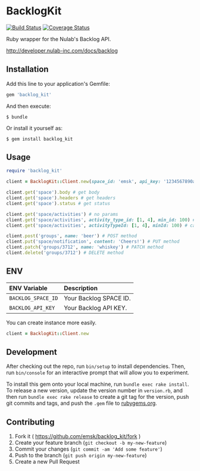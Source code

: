 # BacklogKit

[![Build Status](https://travis-ci.org/emsk/backlog_kit.svg?branch=master)](https://travis-ci.org/emsk/backlog_kit)
[![Coverage Status](https://coveralls.io/repos/emsk/backlog_kit/badge.svg?branch=master)](https://coveralls.io/r/emsk/backlog_kit)

Ruby wrapper for the Nulab's Backlog API.

http://developer.nulab-inc.com/docs/backlog

## Installation

Add this line to your application's Gemfile:

```ruby
gem 'backlog_kit'
```

And then execute:

    $ bundle

Or install it yourself as:

    $ gem install backlog_kit

## Usage

```ruby
require 'backlog_kit'

client = BacklogKit::Client.new(space_id: 'emsk', api_key: '1234567890abcdefghij1234567890abcdefghij1234567890abcdefghij1234')

client.get('space').body # get body
client.get('space').headers # get headers
client.get('space').status # get status

client.get('space/activities') # no params
client.get('space/activities', activity_type_id: [1, 4], min_id: 100) # underscored key
client.get('space/activities', activityTypeId: [1, 4], minId: 100) # camelized key

client.post('groups', name: 'beer') # POST method
client.put('space/notification', content: 'Cheers!') # PUT method
client.patch('groups/3712', name: 'whiskey') # PATCH method
client.delete('groups/3712') # DELETE method
```

## ENV

| ENV Variable | Description |
| :----------- | :---------- |
| `BACKLOG_SPACE_ID` | Your Backlog SPACE ID. |
| `BACKLOG_API_KEY` | Your Backlog API KEY. |

You can create instance more easily.

```ruby
client = BacklogKit::Client.new
```

## Development

After checking out the repo, run `bin/setup` to install dependencies. Then, run `bin/console` for an interactive prompt that will allow you to experiment.

To install this gem onto your local machine, run `bundle exec rake install`. To release a new version, update the version number in `version.rb`, and then run `bundle exec rake release` to create a git tag for the version, push git commits and tags, and push the `.gem` file to [rubygems.org](https://rubygems.org).

## Contributing

1. Fork it ( https://github.com/emsk/backlog_kit/fork )
2. Create your feature branch (`git checkout -b my-new-feature`)
3. Commit your changes (`git commit -am 'Add some feature'`)
4. Push to the branch (`git push origin my-new-feature`)
5. Create a new Pull Request
